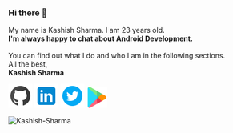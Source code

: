 ### Hi there 👋
My name is Kashish Sharma. I am 23 years old.<br>
<b> I'm always happy to chat about Android Development.</b> <br><br>
You can find out what I do and who I am in the following sections.<br>
All the best,<br>
<b>Kashish Sharma</b><br>


<a href="https://github.com/Kashish-Sharma/" rel="GitHub Profile">![Github](https://github.com/Kashish-Sharma/Kashish-Sharma/blob/master/assets/github_icon.png)</a>
<a href="https://www.linkedin.com/in/kashish98/" rel="LinkedIn Profile">![LinkedIn](https://github.com/Kashish-Sharma/Kashish-Sharma/blob/master/assets/linkedin_icon.png)</a>
<a href="https://twitter.com/kashish25798" rel="Twitter Profile">![Twitter](https://github.com/Kashish-Sharma/Kashish-Sharma/blob/master/assets/twitter_icon.png)</a>
<a href='https://play.google.com/store/apps/details?id=com.cinopsys.movieshows'><img alt='Get it on Google Play' src='https://github.com/Kashish-Sharma/Kashish-Sharma/blob/master/assets/google_play_icon.png' height=42 width='42'/></a><br>

<img src="https://github-readme-stats.vercel.app/api?username=Kashish-Sharma&show_icons=true&count_private=true&theme=vue" alt="Kashish-Sharma" />
